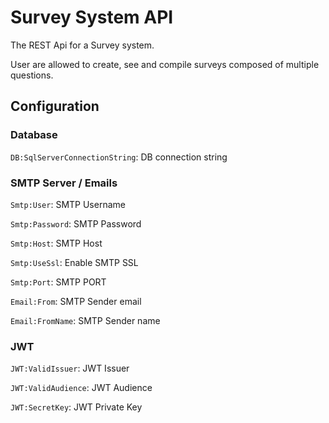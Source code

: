 ﻿# Survey System API

The REST Api for a Survey system.

User are allowed to create, see and compile surveys composed of multiple questions. 

## Configuration

### Database

`DB:SqlServerConnectionString`: DB connection string

### SMTP Server / Emails

`Smtp:User`: SMTP Username

`Smtp:Password`: SMTP Password

`Smtp:Host`: SMTP Host

`Smtp:UseSsl`: Enable SMTP SSL

`Smtp:Port`: SMTP PORT

`Email:From`: SMTP Sender email

`Email:FromName`: SMTP Sender name

### JWT

`JWT:ValidIssuer`: JWT Issuer

`JWT:ValidAudience`: JWT Audience 

`JWT:SecretKey`: JWT Private Key